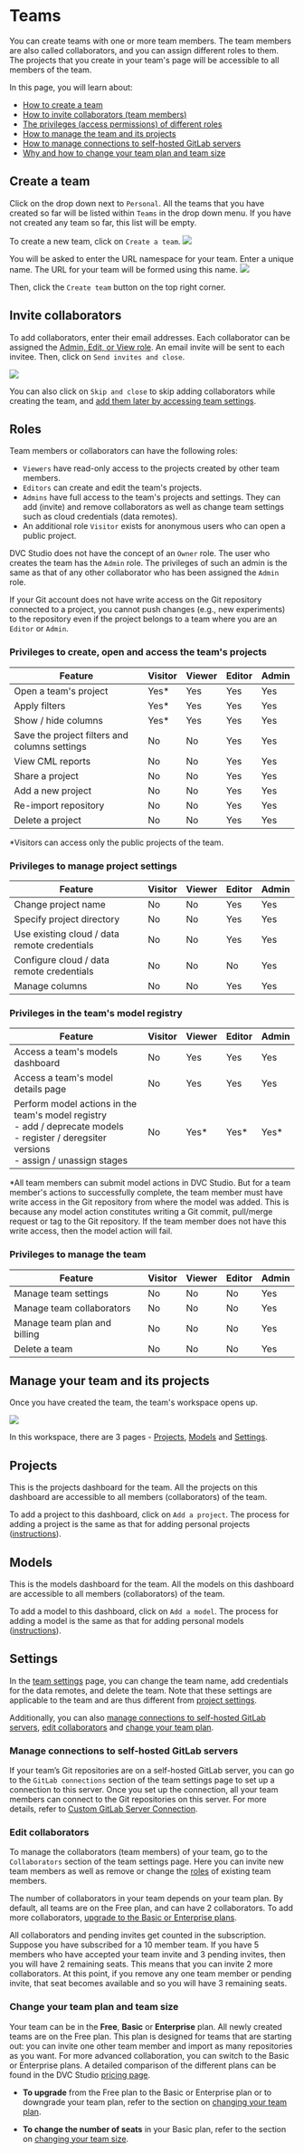 # Teams

You can create teams with one or more team members. The team members are also
called collaborators, and you can assign different roles to them. The projects
that you create in your team's page will be accessible to all members of the
team.

In this page, you will learn about:

- [How to create a team](#create-a-team)
- [How to invite collaborators (team members)](#invite-collaborators)
- [The privileges (access permissions) of different roles](#roles)
- [How to manage the team and its projects](#manage-your-team-and-its-projects)
- [How to manage connections to self-hosted GitLab servers](#manage-connections-to-self-hosted-gitlab-servers)
- [Why and how to change your team plan and team size](#change-your-team-plan-and-team-size)

## Create a team

Click on the drop down next to `Personal`. All the teams that you have created
so far will be listed within `Teams` in the drop down menu. If you have not
created any team so far, this list will be empty.

To create a new team, click on `Create a team`.
![](https://static.iterative.ai/img/studio/team_create_v3.png)

You will be asked to enter the URL namespace for your team. Enter a unique name.
The URL for your team will be formed using this name.
![](https://static.iterative.ai/img/studio/team_enter_name_v3.png)

Then, click the `Create team` button on the top right corner.

## Invite collaborators

To add collaborators, enter their email addresses. Each collaborator can be
assigned the [Admin, Edit, or View role](#roles). An email invite will be sent
to each invitee. Then, click on `Send invites and close`.

![](https://static.iterative.ai/img/studio/team_roles_v3.png)

You can also click on `Skip and close` to skip adding collaborators while
creating the team, and
[add them later by accessing team settings](#edit-collaborators).

## Roles

Team members or collaborators can have the following roles:

- `Viewers` have read-only access to the projects created by other team members.
- `Editors` can create and edit the team's projects.
- `Admins` have full access to the team's projects and settings. They can add
  (invite) and remove collaborators as well as change team settings such as
  cloud credentials (data remotes).
- An additional role `Visitor` exists for anonymous users who can open a public
  project.

DVC Studio does not have the concept of an `Owner` role. The user who creates
the team has the `Admin` role. The privileges of such an admin is the same as
that of any other collaborator who has been assigned the `Admin` role.

<admon>

If your Git account does not have write access on the Git repository connected
to a project, you cannot push changes (e.g., new experiments) to the repository
even if the project belongs to a team where you are an `Editor` or `Admin`.

</admon>

### Privileges to create, open and access the team's projects

| Feature                                       | Visitor | Viewer | Editor | Admin |
| --------------------------------------------- | ------- | ------ | ------ | ----- |
| Open a team's project                         | Yes\*   | Yes    | Yes    | Yes   |
| Apply filters                                 | Yes\*   | Yes    | Yes    | Yes   |
| Show / hide columns                           | Yes\*   | Yes    | Yes    | Yes   |
| Save the project filters and columns settings | No      | No     | Yes    | Yes   |
| View CML reports                              | No      | No     | Yes    | Yes   |
| Share a project                               | No      | No     | Yes    | Yes   |
| Add a new project                             | No      | No     | Yes    | Yes   |
| Re-import repository                          | No      | No     | Yes    | Yes   |
| Delete a project                              | No      | No     | Yes    | Yes   |

\*Visitors can access only the public projects of the team.

### Privileges to manage project settings

| Feature                                      | Visitor | Viewer | Editor | Admin |
| -------------------------------------------- | ------- | ------ | ------ | ----- |
| Change project name                          | No      | No     | Yes    | Yes   |
| Specify project directory                    | No      | No     | Yes    | Yes   |
| Use existing cloud / data remote credentials | No      | No     | Yes    | Yes   |
| Configure cloud / data remote credentials    | No      | No     | No     | Yes   |
| Manage columns                               | No      | No     | Yes    | Yes   |

### Privileges in the team's model registry

| Feature                                                                                                                                          | Visitor | Viewer | Editor | Admin |
| ------------------------------------------------------------------------------------------------------------------------------------------------ | ------- | ------ | ------ | ----- |
| Access a team's models dashboard                                                                                                                 | No      | Yes    | Yes    | Yes   |
| Access a team's model details page                                                                                                               | No      | Yes    | Yes    | Yes   |
| Perform model actions in the team's model registry<br>- add / deprecate models<br>- register / deregsiter versions<br>- assign / unassign stages | No      | Yes\*  | Yes\*  | Yes\* |

\*All team members can submit model actions in DVC Studio. But for a team
member's actions to successfully complete, the team member must have write
access in the Git repository from where the model was added. This is because any
model action constitutes writing a Git commit, pull/merge request or tag to the
Git repository. If the team member does not have this write access, then the
model action will fail.

### Privileges to manage the team

| Feature                      | Visitor | Viewer | Editor | Admin |
| ---------------------------- | ------- | ------ | ------ | ----- |
| Manage team settings         | No      | No     | No     | Yes   |
| Manage team collaborators    | No      | No     | No     | Yes   |
| Manage team plan and billing | No      | No     | No     | Yes   |
| Delete a team                | No      | No     | No     | Yes   |

## Manage your team and its projects

Once you have created the team, the team's workspace opens up.

![](https://static.iterative.ai/img/studio/team_page_v6.png)

In this workspace, there are 3 pages - [Projects](#projects), [Models](#models)
and [Settings](#settings).

## Projects

This is the projects dashboard for the team. All the projects on this dashboard
are accessible to all members (collaborators) of the team.

To add a project to this dashboard, click on `Add a project`. The process for
adding a project is the same as that for adding personal projects
([instructions](/doc/studio/user-guide/experiments/create-a-project)).

## Models

This is the models dashboard for the team. All the models on this dashboard are
accessible to all members (collaborators) of the team.

To add a model to this dashboard, click on `Add a model`. The process for adding
a model is the same as that for adding personal models
([instructions](/doc/studio/user-guide/model-registry/add-a-model)).

## Settings

In the [team settings](#settings) page, you can change the team name, add
credentials for the data remotes, and delete the team. Note that these settings
are applicable to the team and are thus different from
[project settings](/doc/studio/user-guide/experiments/configure-a-project).

Additionally, you can also
[manage connections to self-hosted GitLab servers](#manage-connections-to-self-hosted-gitlab-servers),
[edit collaborators](#edit-collaborators) and
[change your team plan](#change-your-team-plan).

### Manage connections to self-hosted GitLab servers

If your team’s Git repositories are on a self-hosted GitLab server, you can go
to the `GitLab connections` section of the team settings page to set up a
connection to this server. Once you set up the connection, all your team members
can connect to the Git repositories on this server. For more details, refer to
[Custom GitLab Server Connection](/doc/studio/user-guide/git-integrations/custom-gitlab-server).

### Edit collaborators

To manage the collaborators (team members) of your team, go to the
`Collaborators` section of the team settings page. Here you can invite new team
members as well as remove or change the [roles](#roles) of existing team
members.

The number of collaborators in your team depends on your team plan. By default,
all teams are on the Free plan, and can have 2 collaborators. To add more
collaborators,
[upgrade to the Basic or Enterprise plans](#change-your-team-plan).

All collaborators and pending invites get counted in the subscription. Suppose
you have subscribed for a 10 member team. If you have 5 members who have
accepted your team invite and 3 pending invites, then you will have 2 remaining
seats. This means that you can invite 2 more collaborators. At this point, if
you remove any one team member or pending invite, that seat becomes available
and so you will have 3 remaining seats.

### Change your team plan and team size

Your team can be in the **Free**, **Basic** or **Enterprise** plan. All newly
created teams are on the Free plan. This plan is designed for teams that are
starting out: you can invite one other team member and import as many
repositories as you want. For more advanced collaboration, you can switch to the
Basic or Enterprise plans. A detailed comparison of the different plans can be
found in the DVC Studio [pricing page](https://studio.iterative.ai/pricing).

- **To upgrade** from the Free plan to the Basic or Enterprise plan or to
  downgrade your team plan, refer to the section on [changing your team plan].

- **To change the number of seats** in your Basic plan, refer to the section on
  [changing your team size].

[changing your team plan]:
  /doc/studio/user-guide/change-team-plan-and-size#change-the-plan-your-team-is-on
[changing your team size]:
  /doc/studio/user-guide/change-team-plan-and-size#change-the-size-of-your-team
